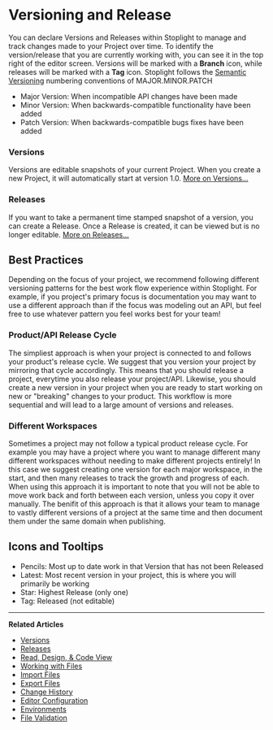 # Versioning and Release

You can declare Versions and Releases within Stoplight to manage and track changes made to your Project over time. To identify the version/release that you are currently working with, you can see it in the top right of the editor screen. Versions will be marked with a **Branch** icon, while releases will be marked with a **Tag** icon. Stoplight follows the [Semantic Versioning](https://semver.org/) numbering conventions of MAJOR.MINOR.PATCH

- Major Version: When incompatible API changes have been made
- Minor Version: When backwards-compatible functionality have been added
- Patch Version: When backwards-compatible bugs fixes have been added

### Versions

Versions are editable snapshots of your current Project. When you create a new Project, it will automatically start at version 1.0. [More on Versions...](./versions.md)

### Releases

If you want to take a permanent time stamped snapshot of a version, you can create a Release. Once a Release is created, it can be viewed but is no longer editable. [More on Releases...](./releases.md)

## Best Practices

Depending on the focus of your project, we recommend following different versioning patterns for the best work flow experience within Stoplight. For example, if you project's primary focus is documentation you may want to use a different approach than if the focus was modeling out an API, but feel free to use whatever pattern you feel works best for your team!

### Product/API Release Cycle

The simpliest approach is when your project is connected to and follows your product's release cycle. We suggest that you version your project by mirroring that cycle accordingly. This means that you should release a project, everytime you also release your project/API. Likewise, you should create a new version in your project when you are ready to start working on new or "breaking" changes to your product. This workflow is more sequential and will lead to a large amount of versions and releases.

### Different Workspaces

Sometimes a project may not follow a typical product release cycle. For example you may have a project where you want to manage different many different workspaces without needing to make different projects entirely! In this case we suggest creating one version for each major workspace, in the start, and then many releases to track the growth and progress of each. When using this approach it is important to note that you will not be able to move work back and forth between each version, unless you copy it over manually. The benifit of this approach is that it allows your team to manage to vastly different versions of a project at the same time and then document them under the same domain when publishing.

## Icons and Tooltips

- Pencils: Most up to date work in that Version that has not been Released
- Latest: Most recent version in your project, this is where you will primarily be working
- Star: Highest Release (only one)
- Tag: Released (not editable)

---

**Related Articles**

- [Versions](./versions.md)
- [Releases](./releases.md)
- [Read, Design, & Code View](/platform/editor-basics/read-design-code-view)
- [Working with Files](/platform/editor-basics/working-with-files)
- [Import Files](/platform/editor-basics/import-files)
- [Export Files](/platform/editor-basics/export-files)
- [Change History](/platform/editor-basics/change-history)
- [Editor Configuration](/platform/editor-basics/editor-configuration)
- [Environments](/platform/editor-basics/environments)
- [File Validation](/platform/editor-basics/file-validation)
